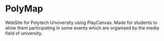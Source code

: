 # PolyMap
WebSite for Polytech Unviversity using PlayCanvas.
Made for students to allow them participating in some events which are organised by the media field of university.
